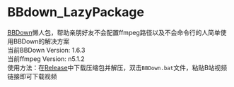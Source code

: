 # BBdown_LazyPackage
[BBDown](https://github.com/nilaoda/BBDown)懒人包，帮助亲朋好友不会配置ffmpeg路径以及不会命令行的人简单使用BBDown的解决方案  
当前BBDown Version: 1.6.3  
当前ffmpeg Version: n5.1.2  
使用方法：在[Release](https://github.com/xrunes/BBdown_LazyPackage/releases)中下载压缩包并解压，双击`BBDown.bat`文件，粘贴B站视频链接即可下载视频
